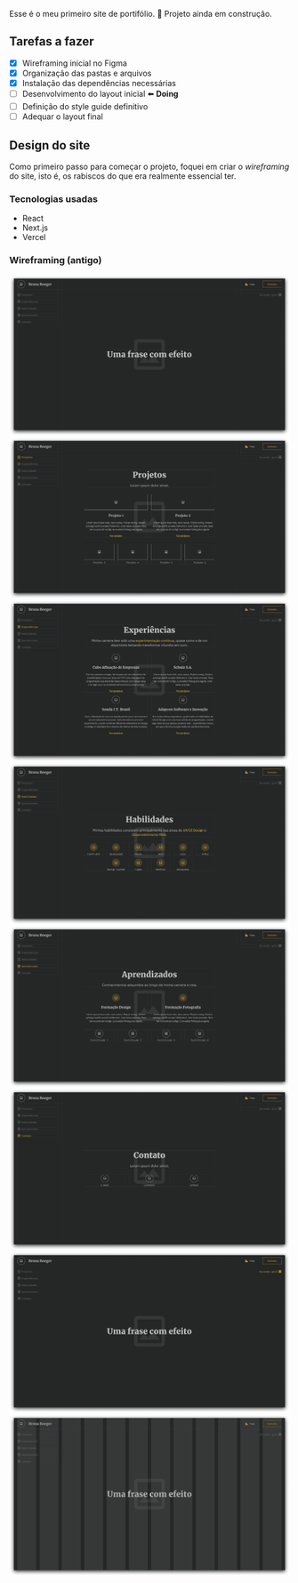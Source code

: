 Esse é o meu primeiro site de portifólio.
🚩 Projeto ainda em construção.

## Tarefas a fazer

- [x] Wireframing inicial no Figma
- [x] Organização das pastas e arquivos
- [x] Instalação das dependências necessárias
- [ ] Desenvolvimento do layout inicial ⬅️ **Doing**
- [ ] Definição do style guide definitivo
- [ ] Adequar o layout final

## Design do site

Como primeiro passo para começar o projeto, foquei em criar o _wireframing_ do site, isto é, os rabiscos do que era realmente essencial ter.

### Tecnologias usadas

- React
- Next.js
- Vercel

### Wireframing (antigo)

![imagem do layout inicial](./public/github/capa.png)
![imagem do layout inicial](./public/github/projetos.png)
![imagem do layout inicial](./public/github/experiencias.png)
![imagem do layout inicial](./public/github/habilidades.png)
![imagem do layout inicial](./public/github/aprendizados.png)
![imagem do layout inicial](./public/github/contato.png)
![imagem do layout inicial](./public/github/esconder-grid.png)
![imagem do layout inicial](./public/github/layout.png)
